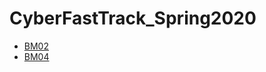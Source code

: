 # CyberFastTrack_Spring2020
* [BM02](https://github.com/koc777/CyberFastTrack_Spring2020/tree/main/BM02)
* [BM04](https://github.com/koc777/CyberFastTrack_Spring2020/tree/main/BM04)
